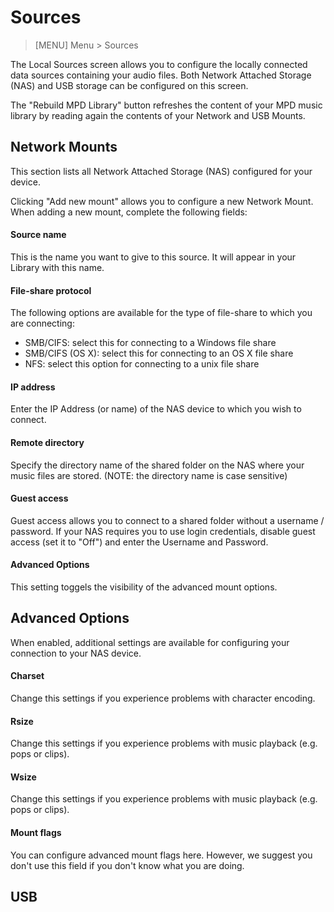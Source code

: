 # Sources

> [MENU] Menu > Sources

The Local Sources screen allows you to configure the locally connected data sources containing your audio files. Both Network Attached Storage (NAS) and USB storage can be configured on this screen.

The "Rebuild MPD Library" button refreshes the content of your MPD music library by reading again the contents of your Network and USB Mounts.

## Network Mounts

This section lists all Network Attached Storage (NAS) configured for your device.

Clicking "Add new mount" allows you to configure a new Network Mount. When adding a new mount, complete the following fields:

#### Source name

This is the name you want to give to this source. It will appear in your Library with this name.

#### File-share protocol

The following options are available for the type of file-share to which you are connecting:

- SMB/CIFS: select this for connecting to a Windows file share
- SMB/CIFS (OS X): select this for connecting to an OS X file share
- NFS: select this option for connecting to a unix file share

#### IP address

Enter the IP Address (or name) of the NAS device to which you wish to connect.

#### Remote directory

Specify the directory name of the shared folder on the NAS where your music files are stored. (NOTE: the directory name is case sensitive)

#### Guest access

Guest access allows you to connect to a shared folder without a username / password. If your NAS requires you to use login credentials, disable guest access (set it to "Off") and enter the Username and Password.


#### Advanced Options

This setting toggels the visibility of the advanced mount options.

## Advanced Options

When enabled, additional settings are available for configuring your connection to your NAS device.

#### Charset

Change this settings if you experience problems with character encoding.

#### Rsize

Change this settings if you experience problems with music playback (e.g. pops or clips).

#### Wsize

Change this settings if you experience problems with music playback (e.g. pops or clips).

#### Mount flags

You can configure advanced mount flags here. However, we suggest you don't use this field if you don't know what you are doing.


## USB


